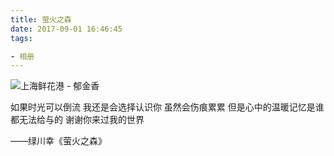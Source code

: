 ```yaml
---
title: 萤火之森
date: 2017-09-01 16:46:45
tags:

- 相册
---
```

<img src="https://timgsa.baidu.com/timg?image&quality=80&size=b9999_10000&sec=1501827988015&di=978203b016e02a4ec156a07348c6e8fb&imgtype=0&src=http%3A%2F%2Fimg3.duitang.com%2Fuploads%2Fitem%2F201507%2F17%2F20150717144810_cHkCS.jpeg"  alt="上海鲜花港 - 郁金香" />          

如果时光可以倒流 我还是会选择认识你 虽然会伤痕累累 但是心中的温暖记忆是谁都无法给与的 谢谢你来过我的世界  

——绿川幸《萤火之森》  


